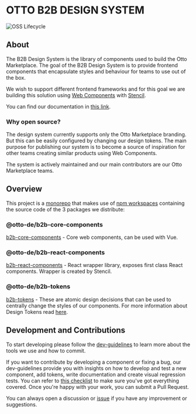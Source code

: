 # OTTO B2B DESIGN SYSTEM

![OSS Lifecycle](https://img.shields.io/osslifecycle?file_url=https%3A%2F%2Fgithub.com%2Fotto-de%2Fb2b-design-system%2Fblob%2Fmain%2FOSSMETADATA)

## About

The B2B Design System is the library of components used to build the Otto Marketplace.
The goal of the B2B Design System is to provide frontend components that encapsulate styles and behaviour
for teams to use out of the box.

We wish to support different frontend frameworks and for this goal we are building this solution using [Web 
Components](https://www.webcomponents.org/) with [Stencil](https://stenciljs.com/docs/introduction).

You can find our documentation in [this link](https://b2b-design-system.otto.market/?path=/docs/overview--docs).

### Why open source?

The design system currently supports only the Otto Marketplace branding. But this can be easily configured by 
changing our design tokens. The main purpose for publishing our system is to become a source of inspiration for 
other teams creating similar products using Web Components. 

The system is actively maintained and our main contributors are our Otto Marketplace teams.

## Overview

This project is a [monorepo](https://en.wikipedia.org/wiki/Monorepo) that makes use
of [npm workspaces](https://docs.npmjs.com/cli/v7/using-npm/workspaces#using-workspaces) containing the source code of the 3 packages we distribute:

### @otto-de/b2b-core-components
[b2b-core-components](https://www.npmjs.com/package/@otto-de/b2b-core-components) - Core web components, can be used with Vue.

### @otto-de/b2b-react-components
[b2b-react-components](https://www.npmjs.com/package/@otto-de/b2b-react-components) - React wrapper library, exposes first class React components. Wrapper is created by Stencil.

### @otto-de/b2b-tokens
[b2b-tokens](https://www.npmjs.com/package/@otto-de/b2b-tokens) - These are atomic design decisions that can be used to 
centrally change the styles of our components. For more information about Design Tokens read  [here](https://specifyapp.com/blog/introduction-to-design-tokens).

## Development and Contributions

To start developing please follow the [dev-guidelines](https://github.com/otto-de/b2b-design-system/blob/main/DEV-GUIDELINES.md) to learn more about the tools we use and how to commit. 

If you want to contribute by developing a component or fixing a bug, our dev-guidelines provide you with insights on how to develop and test a new component, add tokens, write documentation and create visual regression tests. You can refer to [this checklist](https://github.com/otto-de/b2b-design-system/blob/main/DEV-GUIDELINES.md#contribution-checklist) to make sure you've got everything covered. Once you're happy with your work, you can submit a Pull Request. 

You can always open a discussion or [issue](https://github.com/otto-de/b2b-design-system/issues) if 
you have any improvement or suggestions.

